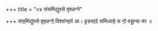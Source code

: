 +++
title = "०४ संसमिद्युवसे वृषन्नग्ने"

+++
संस॒मिद्यु॑वसे वृष॒न्नग्ने॒ विश्वा॑न्य॒र्य आ। इ॒डस्प॒दे समि॑ध्यसे॒ स नो॒ वसू॒न्या भ॑र ॥